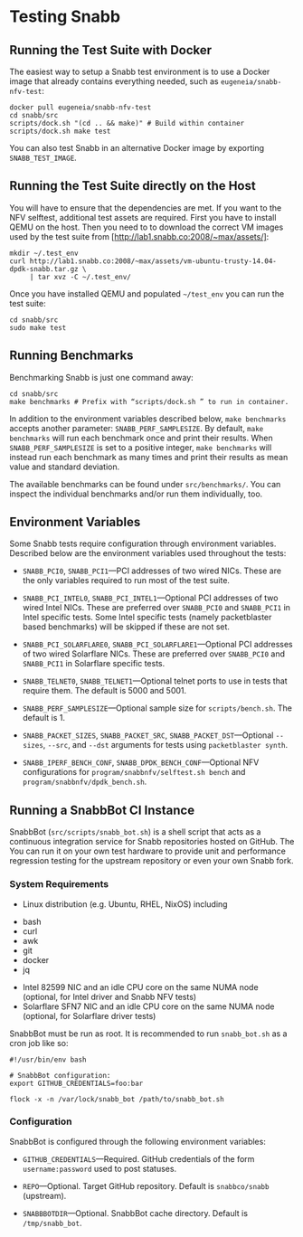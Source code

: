 # Testing Snabb


## Running the Test Suite with Docker

The easiest way to setup a Snabb test environment is to use a
Docker image that already contains everything needed, such as
`eugeneia/snabb-nfv-test`:

```
docker pull eugeneia/snabb-nfv-test
cd snabb/src
scripts/dock.sh "(cd .. && make)" # Build within container
scripts/dock.sh make test
```

You can also test Snabb in an alternative Docker image by
exporting `SNABB_TEST_IMAGE`.


## Running the Test Suite directly on the Host

You will have to ensure that the dependencies are met. If you want to the
NFV selftest, additional test assets are required. First you have to
install QEMU on the host. Then you need to to download the correct VM
images used by the test suite from
[http://lab1.snabb.co:2008/~max/assets/]:

```
mkdir ~/.test_env
curl http://lab1.snabb.co:2008/~max/assets/vm-ubuntu-trusty-14.04-dpdk-snabb.tar.gz \
     | tar xvz -C ~/.test_env/
```

Once you have installed QEMU and populated `~/test_env` you can run the
test suite:

```
cd snabb/src
sudo make test
```


## Running Benchmarks

Benchmarking Snabb is just one command away:

```
cd snabb/src
make benchmarks # Prefix with “scripts/dock.sh ” to run in container.
```

In addition to the environment variables described below, `make
benchmarks` accepts another parameter: `SNABB_PERF_SAMPLESIZE`. By
default, `make benchmarks` will run each benchmark once and print their
results. When `SNABB_PERF_SAMPLESIZE` is set to a positive integer, `make
benchmarks` will instead run each benchmark as many times and print their
results as mean value and standard deviation.

The available benchmarks can be found under `src/benchmarks/`. You can
inspect the individual benchmarks and/or run them individually, too.


## Environment Variables

Some Snabb tests require configuration through environment
variables. Described below are the environment variables used throughout
the tests:

* `SNABB_PCI0`, `SNABB_PCI1`—PCI addresses of two wired NICs. These are
  the only variables required to run most of the test suite.

* `SNABB_PCI_INTEL0`, `SNABB_PCI_INTEL1`—Optional PCI addresses of two
  wired Intel NICs. These are preferred over `SNABB_PCI0` and
  `SNABB_PCI1` in Intel specific tests. Some Intel specific tests (namely
  packetblaster based benchmarks) will be skipped if these are not set.

* `SNABB_PCI_SOLARFLARE0`, `SNABB_PCI_SOLARFLARE1`—Optional PCI addresses
  of two wired Solarflare NICs. These are preferred over `SNABB_PCI0` and
  `SNABB_PCI1` in Solarflare specific tests.

* `SNABB_TELNET0`, `SNABB_TELNET1`—Optional telnet ports to use in tests
  that require them. The default is 5000 and 5001.

* `SNABB_PERF_SAMPLESIZE`—Optional sample size for
  `scripts/bench.sh`. The default is 1.

* `SNABB_PACKET_SIZES`, `SNABB_PACKET_SRC`, `SNABB_PACKET_DST`—Optional
  `--sizes`, `--src`, and `--dst` arguments for tests using `packetblaster
  synth`.

* `SNABB_IPERF_BENCH_CONF`, `SNABB_DPDK_BENCH_CONF`—Optional NFV configurations
  for `program/snabbnfv/selftest.sh bench` and `program/snabbnfv/dpdk_bench.sh`.


## Running a SnabbBot CI Instance

SnabbBot (`src/scripts/snabb_bot.sh`) is a shell script that acts as a
continuous integration service for Snabb repositories hosted on
GitHub. The You can run it on your own test hardware to provide unit and
performance regression testing for the upstream repository or even your
own Snabb fork.


### System Requirements

* Linux distribution (e.g. Ubuntu, RHEL, NixOS) including
 - bash
 - curl
 - awk
 - git
 - docker
 - jq
* Intel 82599 NIC and an idle CPU core on the same NUMA node (optional,
  for Intel driver and Snabb NFV tests)
* Solarflare SFN7 NIC and an idle CPU core on the same NUMA node
  (optional, for Solarflare driver tests)

SnabbBot must be run as root. It is recommended to run `snabb_bot.sh` as
a cron job like so:

```
#!/usr/bin/env bash

# SnabbBot configuration:
export GITHUB_CREDENTIALS=foo:bar

flock -x -n /var/lock/snabb_bot /path/to/snabb_bot.sh
```

### Configuration

SnabbBot is configured through the following environment variables:

* `GITHUB_CREDENTIALS`—Required. GitHub credentials of the form
  `username:password` used to post statuses.

* `REPO`—Optional. Target GitHub repository. Default is
  `snabbco/snabb` (upstream).

* `SNABBBOTDIR`—Optional. SnabbBot cache directory. Default is
  `/tmp/snabb_bot`.
